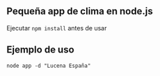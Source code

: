 ## Pequeña app de clima en node.js

Ejecutar `npm install` antes de usar

## Ejemplo de uso

`node app -d "Lucena España"`
